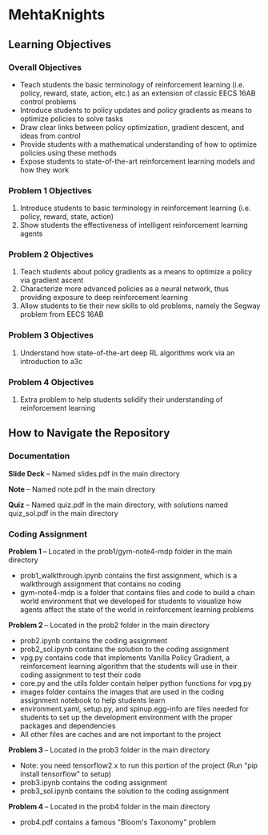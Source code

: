 # MehtaKnights

## Learning Objectives
### Overall Objectives
- Teach students the basic terminology of reinforcement learning (i.e. policy, reward, state, action, etc.) as an extension of classic EECS 16AB control problems
- Introduce students to policy updates and policy gradients as means to optimize policies to solve tasks
- Draw clear links between policy optimization, gradient descent, and ideas from control
- Provide students with a mathematical understanding of how to optimize policies using these methods
- Expose students to state-of-the-art reinforcement learning models and how they work

### Problem 1 Objectives
1) Introduce students to basic terminology in reinforcement learning (i.e. policy, reward, state, action)
2) Show students the effectiveness of intelligent reinforcement learning agents

### Problem 2 Objectives
1) Teach students about policy gradients as a means to optimize a policy via gradient ascent
2) Characterize more advanced policies as a neural network, thus providing exposure to deep reinforcement learning
3) Allow students to tie their new skills to old problems, namely the Segway problem from EECS 16AB

### Problem 3 Objectives
1) Understand how state-of-the-art deep RL algorithms work via an introduction to a3c

### Problem 4 Objectives
1) Extra problem to help students solidify their understanding of reinforcement learning

## How to Navigate the Repository

### Documentation
<b> Slide Deck</b> – Named slides.pdf in the main directory

<b> Note</b> – Named note.pdf in the main directory

<b> Quiz</b> – Named quiz.pdf in the main directory, with solutions named quiz_sol.pdf in the main directory

### Coding Assignment
<b> Problem 1 </b> – Located in the prob1/gym-note4-mdp folder in the main directory
- prob1_walkthrough.ipynb contains the first assignment, which is a walkthrough assignment that contains no coding
- gym-note4-mdp is a folder that contains files and code to build a chain world environment that we developed for students to visualize how agents affect the state of the world in reinforcement learning problems

<b> Problem 2 </b> – Located in the prob2 folder in the main directory
- prob2.ipynb contains the coding assignment
- prob2_sol.ipynb contains the solution to the coding assignment
- vpg.py contains code that implements Vanilla Policy Gradient, a reinforcement learning algorithm that the students will use in their coding assignment to test their code
- core.py and the utils folder contain helper python functions for vpg.py
- images folder contains the images that are used in the coding assignment notebook to help students learn
- environment.yaml, setup.py, and spinup.egg-info are files needed for students to set up the development environment with the proper packages and dependencies
- All other files are caches and are not important to the project

<b> Problem 3 </b> – Located in the prob3 folder in the main directory
- Note: you need tensorflow2.x to run this portion of the project (Run "pip install tensorflow" to setup)
- prob3.ipynb contains the coding assignment
- prob3_sol.ipynb contains the solution to the coding assignment

<b> Problem 4 </b> – Located in the prob4 folder in the main directory
- prob4.pdf contains a famous "Bloom's Taxonomy" problem
